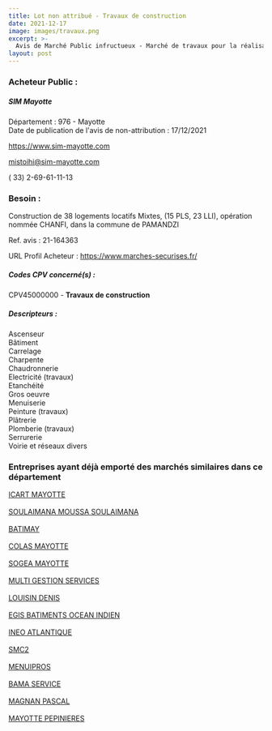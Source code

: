 ```yaml
---
title: Lot non attribué - Travaux de construction
date: 2021-12-17
image: images/travaux.png
excerpt: >-
  Avis de Marché Public infructueux - Marché de travaux pour la réalisation de l'opération CHANFI , qui se situe rue du dessalement
layout: post
---
```


### Acheteur Public :
##### SIM Mayotte
Département : 976 - Mayotte<br/>
Date de publication de l'avis de non-attribution : 17/12/2021


https://www.sim-mayotte.com

mistoihi@sim-mayotte.com

( 33) 2-69-61-11-13
### Besoin :

Construction de 38 logements locatifs Mixtes, (15 PLS, 23 LLI), opération nommée CHANFI, dans la commune de PAMANDZI

Ref. avis : 21-164363

URL Profil Acheteur : https://www.marches-securises.fr/

##### Codes CPV concerné(s) :
CPV45000000 - **Travaux de construction** <br/>

##### Descripteurs :
Ascenseur <br/>
Bâtiment <br/>
Carrelage <br/>
Charpente <br/>
Chaudronnerie <br/>
Electricité (travaux) <br/>
Etanchéité <br/>
Gros oeuvre <br/>
Menuiserie <br/>
Peinture (travaux) <br/>
Plâtrerie <br/>
Plomberie (travaux) <br/>
Serrurerie <br/>
Voirie et réseaux divers <br/>

### Entreprises ayant déjà emporté des marchés similaires dans ce département
<a href="/entreprise-543/siren-024076101">ICART MAYOTTE</a><br/><br/>
<a href="/entreprise-543/siren-024078602">SOULAIMANA MOUSSA SOULAIMANA</a><br/><br/>
<a href="/entreprise-543/siren-066303702">BATIMAY</a><br/><br/>
<a href="/entreprise-543/siren-066305277">COLAS MAYOTTE</a><br/><br/>
<a href="/entreprise-543/siren-099382921">SOGEA MAYOTTE</a><br/><br/>
<a href="/entreprise-549/siren-339861890">MULTI GESTION SERVICES</a><br/><br/>
<a href="/entreprise-549/siren-343299814">LOUISIN DENIS</a><br/><br/>
<a href="/entreprise-556/siren-403162670">EGIS BATIMENTS OCEAN INDIEN</a><br/><br/>
<a href="/entreprise-557/siren-414799296">INEO ATLANTIQUE</a><br/><br/>
<a href="/entreprise-563/siren-450758404">SMC2</a><br/><br/>
<a href="/entreprise-569/siren-513205716">MENUIPROS</a><br/><br/>
<a href="/entreprise-569/siren-514617919">BAMA SERVICE</a><br/><br/>
<a href="/entreprise-576/siren-797394210">MAGNAN PASCAL</a><br/><br/>
<a href="/entreprise-576/siren-797836293">MAYOTTE PEPINIERES</a><br/><br/>
